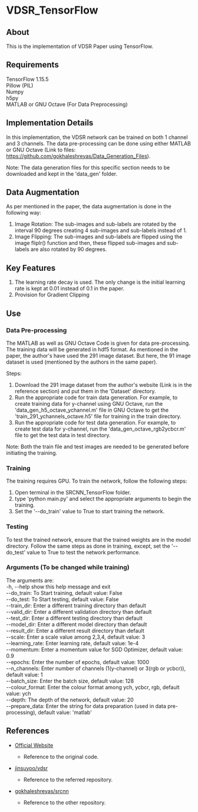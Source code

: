 # VDSR_TensorFlow

## About

This is the implementation of VDSR Paper using TensorFlow.

## Requirements

TensorFlow 1.15.5 \
Pillow (PIL) \
Numpy \
h5py \
MATLAB or GNU Octave (For Data Preprocessing)

## Implementation Details

In this implementation, the VDSR network can be trained on both 1 channel and 3 channels. The data pre-processing can be done using either MATLAB or GNU Octave (Link to files: https://github.com/gokhaleshreyas/Data_Generation_Files).

Note: The data generation files for this specific section needs to be downloaded and kept in the 'data_gen' folder.

## Data Augmentation

As per mentioned in the paper, the data augmentation is done in the following way:
1. Image Rotation: The sub-images and sub-labels are rotated by the interval 90 degrees creating 4 sub-images and sub-labels instead of 1.
2. Image Flipping: The sub-images and sub-labels are flipped using the image fliplr() function and then, these flipped sub-images and sub-labels are also rotated by 90 degrees.

## Key Features

1. The learning rate decay is used. The only change is the initial learning rate is kept at 0.01 instead of 0.1 in the paper.
2. Provision for Gradient Clipping

## Use

### Data Pre-processing

The MATLAB as well as GNU Octave Code is given for data pre-processing. The training data will be generated in hdf5 format.
As mentioned in the paper, the author's have used the 291 image dataset. But here, the 91 image dataset is used (mentioned by the authors in the same paper).

Steps:
1. Download the 291 image dataset from the author's website (Link is in the reference section) and put them in the 'Dataset' directory.
2. Run the appropriate code for train data generation. For example, to create training data for y-channel using GNU Octave, run the 'data_gen_h5_octave_ychannel.m' file in GNU Octave to get the 'train_291_ychannels_octave.h5' file for training in the train directory.
3. Run the appropriate code for test data generation. For example, to create test data for y-channel, run the 'data_gen_octave_rgb2ycbcr.m' file to get the test data in test directory.

Note: Both the train file and test images are needed to be generated before initiating the training.

### Training

The training requires GPU. To train the network, follow the following steps:
1. Open terminal in the SRCNN_TensorFlow folder.
2. type 'python main.py' and select the appropriate arguments to begin the training.
3. Set the '--do_train' value to True to start training the network.


### Testing

To test the trained network, ensure that the trained weights are in the model directory. Follow the same steps as done in training, except, set the '--do_test' value to True to test the network performance.


### Arguments (To be changed while training)
The arguments are: \
-h, --help            show this help message and exit \
--do_train:  To Start training, default value: False \
--do_test: To Start testing, default value: False \
--train_dir: Enter a different training directory than default \
--valid_dir: Enter a different validation directory than default \
--test_dir: Enter a different testing directory than default \
--model_dir: Enter a different model directory than default \
--result_dir: Enter a different result directory than default \
--scale: Enter a scale value among 2,3,4, default value: 3 \
--learning_rate: Enter learning rate, default value: 1e-4 \
--momentum: Enter a momentum value for SGD Optimizer, default value: 0.9 \
--epochs: Enter the number of epochs, default value: 1000 \
--n_channels: Enter number of channels (1(y-channel) or 3(rgb or ycbcr)), default value: 1 \
--batch_size: Enter the batch size, default value: 128 \
--colour_format: Enter the colour format among ych, ycbcr, rgb, default value: ych \
--depth: The depth of the network, default value: 20 \
--prepare_data: Enter the string for data preparation (used in data pre-processing), default value: 'matlab'



## References

- [Official Website][1]
    - Reference to the original code.

- [jinsuyoo/vdsr][2]
    - Reference to the referred repository.

- [gokhaleshreyas/srcnn][3]
    - Reference to the other repository.

[1]: https://cv.snu.ac.kr/research/VDSR/
[2]: https://github.com/jinsuyoo/srcnn
[3]: https://github.com/gokhaleshreyas/SRCNN_TensorFlow
